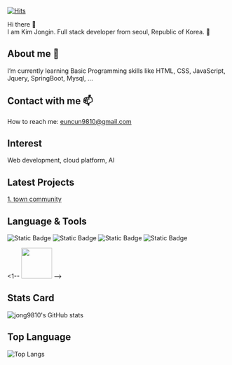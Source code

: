 
<!--
**jong9810/jong9810** is a ✨ _special_ ✨ repository because its `README.md` (this file) appears on your GitHub profile.

Here are some ideas to get you started:

- 🔭 I’m currently working on ...
- 🌱 I’m currently learning ...
- 👯 I’m looking to collaborate on ...
- 🤔 I’m looking for help with ...
- 💬 Ask me about ...
- 📫 How to reach me: ...
- 😄 Pronouns: ...
- ⚡ Fun fact: ...
-->

<!-- 주석 -->
<!-- 줄바꿈 : <br> or spacebar 두 번 이상 -->
<!-- 글머리 : #, ##, ..., ###### -->
<!-- :[검색어] : 이모지 검색 -->
<!-- 이메일, url은 자동으로 하이퍼링크로 바뀜 -->
<!-- 내가 작성한 내용에 링크달기 : 표시내용](링크url) -->

<!-- 방문자수 -->
<!-- https://hits.seeyoufarm.com/ -->
[![Hits](https://hits.seeyoufarm.com/api/count/incr/badge.svg?url=https%3A%2F%2Fgithub.com%2Fgjbae1212%2Fhit-counter&count_bg=%234043BA&title_bg=%23FD0505&icon=&icon_color=%23E7E7E7&title=hits&edge_flat=true)](https://hits.seeyoufarm.com)

<!-- 인사말 -->
<!-- 이모지 사이트 : https://emojipedia.org/ -->
Hi there 👋  
I am Kim Jongin. Full stack developer from seoul, Republic of Korea. 🧑

<!-- 나에 대한 설명 -->
## About me 🌱<br>
I’m currently learning Basic Programming skills like HTML, CSS, JavaScript, Jquery, SpringBoot, Mysql, ...

<!-- 연락 정보 -->
## Contact with me 📫  
How to reach me: euncun9810@gmail.com

<!-- 관심 분야 -->
## Interest
Web development, cloud platform, AI

<!-- 최근 프로젝트 -->
## Latest Projects
[1. town community](https://github.com/jong9810/towncommunity)

<!-- 사용할 수 있는 언어 및 툴 -->
## Language & Tools  
<!-- 1. 글자 -->
<!-- HTML, CSS, Javascript, React, SpringBoot, Mysql, STS4 ... -->

<!-- 2. 뱃지 -->
<!-- https://shields.io/ -->
<!-- https://simpleicons.org/ -->
<!-- ![Static Badge](https://img.shields.io/badge/[표시할이름-색상]?style=plastic,flat,flat-square,for-the-badge,social&logo=[기술스택아이콘]&logoColor=[로고색]) -->
![Static Badge](https://img.shields.io/badge/front-javascript-yellow)
![Static Badge](https://img.shields.io/badge/javascript-8A2BE2)
![Static Badge](https://img.shields.io/badge/React-61DAFB?logo=react&logoColor=black)
![Static Badge](https://img.shields.io/badge/SpringBoot-6DB33F?style=plastic,flat,flat-square,for-the-badge,social&logo=springboot&logoColor=white)

<!-- 3. 이미지 -->
<!-- https://devicon.dev/ -->
<!-- 마크다운 이미지 문법 : ![대체 텍스트(alt)](이미지_소스_URL "이미지 설명(title)") -->
<!-- ![java](https://cdn.jsdelivr.net/gh/devicons/devicon/icons/java/java-original-wordmark.svg "java)") -->
<!-- 마크다운 이미지 문법은 크기 조절 불가능 -> 크기 조절하려면 img 태그 그대로 사용하기 -->
<!-- 이미지 복사 : <img src="https://cdn.jsdelivr.net/gh/devicons/devicon/icons/java/java-original-wordmark.svg" /> -->
<1-- <img src="https://cdn.jsdelivr.net/gh/devicons/devicon/icons/java/java-original-wordmark.svg" width="70px" height="70px"/> -->

<!-- 기타 (github 통계) -->
<!-- https://github.com/anuraghazra/github-readme-stats -->
## Stats Card
![jong9810's GitHub stats](https://github-readme-stats.vercel.app/api?username=jong9810&show_icons=true&theme=dark)

<!-- 기타 (github 사용 언어 그래프) -->
## Top Language
![Top Langs](https://github-readme-stats.vercel.app/api/top-langs/?username=jong9810&layout=compact)

